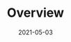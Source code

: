 ---
date: "2021-05-03"
linkTitle: Overview
summary: Study of the creation, distribution, and interpretation of sediments.
title: "Overview"
type: book
---